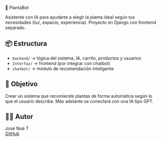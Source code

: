 🌿 PlantaBot

Asistente con IA para ayudarte a elegir la planta ideal según tus necesidades (luz, espacio, experiencia). Proyecto en Django con frontend separado.

## 📦 Estructura

- `backend/` → lógica del sistema, IA, carrito, productos y usuarios
- `Interfaz/` → frontend (por integrar con chatbot)
- `chatbot/` → módulo de recomendación inteligente

## 🚀 Objetivo

Crear un sistema que recomiende plantas de forma automática según lo que el usuario describa. Más adelante se conectará con una IA tipo GPT.

## 👨‍💻 Autor

José Noé T  
[GitHub](https://github.com/JoseNoeT)